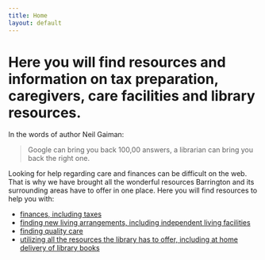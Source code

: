 ```yaml
---
title: Home
layout: default
---
```


# Here you will find resources and information on tax preparation, caregivers, care facilities and library resources. #

In the words of author Neil Gaiman:
> Google can bring you back 100,00 answers, a librarian can bring you back the right one.

Looking for help regarding care and finances can be difficult on the web. That is why we have brought all the wonderful resources Barrington and its surrounding areas have to offer in one place. Here you will find resources to help you with:
- [finances, including taxes](finances.MD)
- [finding new living arrangements, including independent living facilities](https://cgroble.github.io/lis786-cgroble/care/)
- [finding quality care](https://cgroble.github.io/lis786-cgroble/care/)
- [utilizing all the resources the library has to offer, including at home delivery of library books](../libraryResources.md)
